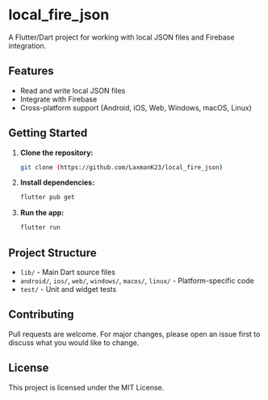 # local_fire_json

A Flutter/Dart project for working with local JSON files and Firebase integration.

## Features

- Read and write local JSON files
- Integrate with Firebase
- Cross-platform support (Android, iOS, Web, Windows, macOS, Linux)

## Getting Started

1. **Clone the repository:**
   ```sh
   git clone (https://github.com/LaxmanK23/local_fire_json)
   ```
2. **Install dependencies:**
   ```sh
   flutter pub get
   ```
3. **Run the app:**
   ```sh
   flutter run
   ```

## Project Structure

- `lib/` - Main Dart source files
- `android/`, `ios/`, `web/`, `windows/`, `macos/`, `linux/` - Platform-specific code
- `test/` - Unit and widget tests

## Contributing

Pull requests are welcome. For major changes, please open an issue first to discuss what you would like to change.

## License

This project is licensed under the MIT License.
